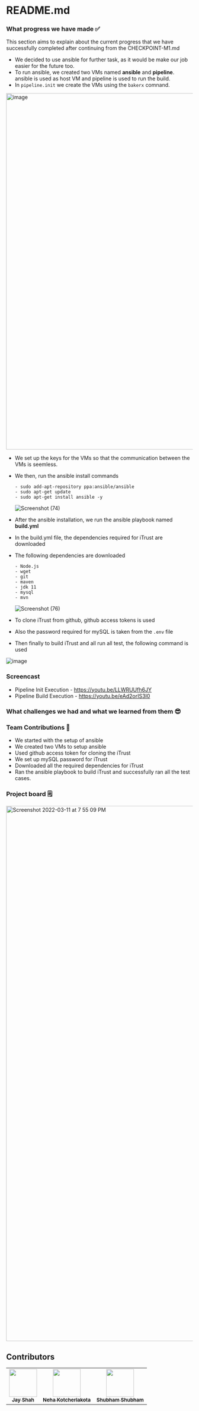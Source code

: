 # README.md

### What progress we have made ✅
This section aims to explain about the current progress that we have successfully completed after continuing from the CHECKPOINT-M1.md

- We decided to use ansible for further task, as it would be make our job easier for the future too.
- To run ansible, we created two VMs named **ansible** and **pipeline**. ansible is used as host VM and pipeline is used to run the build.
- In ```pipeline.init``` we create the VMs using the  ```bakerx``` comnand. 

 <img width="958" alt="image" src="https://media.github.ncsu.edu/user/24819/files/1230cad0-4e93-4089-9df7-7f2ac9048ec2">

- We set up the keys for the VMs so that the communication between the VMs is seemless.
- We then, run the ansible install commands 
  ```
  - sudo add-apt-repository ppa:ansible/ansible
  - sudo apt-get update
  - sudo apt-get install ansible -y
  ```
  ![Screenshot (74)](https://media.github.ncsu.edu/user/24819/files/f6a78518-959d-4b6a-b89c-d00af2f8469f)

  
- After the ansible installation, we run the ansible playbook named **build.yml**
-  In the build.yml file, the dependencies required for iTrust are downloaded
-  The following dependencies are downloaded
   ```
   - Node.js
   - wget
   - git
   - maven
   - jdk 11
   - mysql
   - mvn
   ```
   ![Screenshot (76)](https://media.github.ncsu.edu/user/24819/files/ce35eb1b-60a3-412c-ac5e-bf3622f8f33c)

-  To clone iTrust from github, github access tokens is used
-  Also the password required for mySQL is taken from the ```.env``` file
-  Then finally to build iTrust and all run all test, the following command is used 

![image](https://media.github.ncsu.edu/user/24819/files/5109908e-142f-43d3-b980-2e2473a163cd)


### Screencast

  - Pipeline Init Execution - https://youtu.be/LLWRUUfh6JY
  - Pipeline Build Execution - https://youtu.be/eAd2orIS3I0


### What challenges we had and what we learned from them 😎

 


### Team Contributions 👥	

  - We started with the setup of ansible
  - We created two VMs to setup ansible
  - Used github access token for cloning the iTrust
  - We set up mySQL password for iTrust
  - Downloaded all the required dependencies for iTrust
  - Ran the ansible playbook to build iTrust and successfully ran all the test cases.


### Project board 🗒️

 <img width="1439" alt="Screenshot 2022-03-11 at 7 55 09 PM" src="https://media.github.ncsu.edu/user/22460/files/7c7f18f1-539f-4c50-9e61-5eac5a2b5e2c">


## Contributors

<table>
  <tr>
    <td align="center"><a href="https://github.ncsu.edu/jshah7"><img src="https://avatars.github.ncsu.edu/u/24819?s=400&u=280e70d782addeea586714773e95b8766e098f95"width="75px;" alt=""/ ><br /><sub><b>Jay Shah</b></sub></a></td>
    <td align="center"><a href="https://github.ncsu.edu/nkotche"><img src="https://avatars.github.ncsu.edu/u/22460" width="75px;" alt=""/><br /><sub><b>Neha Kotcherlakota</b></sub></a><br /></td>
    <td align="center"><a href="https://github.ncsu.edu/sshubha"><img src="https://avatars.github.ncsu.edu/u/22719" width="75px;" alt=""/><br /><sub><b>Shubham Shubham</b></sub></a><br /></td>
  </tr>
</table>
